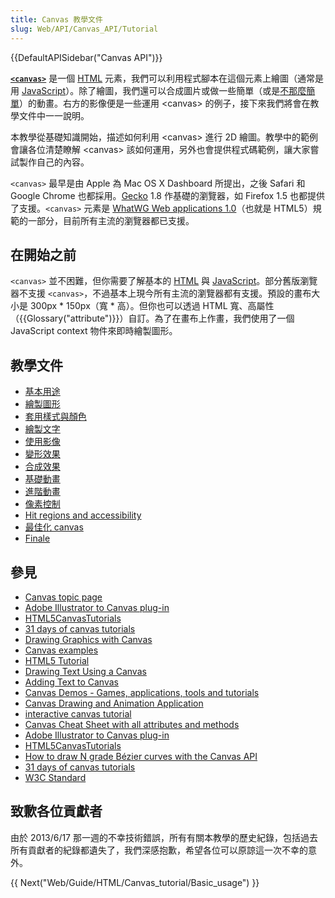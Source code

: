 ```yaml
---
title: Canvas 教學文件
slug: Web/API/Canvas_API/Tutorial
---
```


{{DefaultAPISidebar("Canvas API")}}

[**`<canvas>`**](/zh-TW/docs/HTML/Canvas) 是一個 [HTML](/zh-TW/docs/HTML) 元素，我們可以利用程式腳本在這個元素上繪圖（通常是用 [JavaScript](/zh-TW/docs/JavaScript)）。除了繪圖，我們還可以合成圖片或做一些簡單（或是[不那麼簡單](/zh-TW/docs/HTML/Canvas/A_Basic_RayCaster)）的動畫。右方的影像便是一些運用 \<canvas> 的例子，接下來我們將會在教學文件中一一說明。

本教學從基礎知識開始，描述如何利用 \<canvas> 進行 2D 繪圖。教學中的範例會讓各位清楚瞭解 \<canvas> 該如何運用，另外也會提供程式碼範例，讓大家嘗試製作自己的內容。

`<canvas>` 最早是由 Apple 為 Mac OS X Dashboard 所提出，之後 Safari 和 Google Chrome 也都採用。[Gecko](/zh-TW/docs/Gecko) 1.8 作基礎的瀏覽器，如 Firefox 1.5 也都提供了支援。`<canvas>` 元素是 [WhatWG Web applications 1.0](http://www.whatwg.org/specs/web-apps/current-work/)（也就是 HTML5）規範的一部分，目前所有主流的瀏覽器都已支援。

## 在開始之前

`<canvas>` 並不困難，但你需要了解基本的 [HTML](/zh-TW/docs/HTML) 與 [JavaScript](/zh-TW/docs/JavaScript)。部分舊版瀏覽器不支援 `<canvas>`，不過基本上現今所有主流的瀏覽器都有支援。預設的畫布大小是 300px \* 150px（寬 \* 高）。但你也可以透過 HTML 寬、高屬性（{{Glossary("attribute")}}）自訂。為了在畫布上作畫，我們使用了一個 JavaScript context 物件來即時繪製圖形。

## 教學文件

- [基本用途](/zh-TW/docs/Web/Guide/HTML/Canvas_tutorial/Basic_usage)
- [繪製圖形](/zh-TW/docs/Web/Guide/HTML/Canvas_tutorial/Drawing_shapes)
- [套用樣式與顏色](/zh-TW/docs/Web/Guide/HTML/Canvas_tutorial/Applying_styles_and_colors)
- [繪製文字](/zh-TW/docs/Web/API/Canvas_API/Tutorial/Drawing_text)
- [使用影像](/zh-TW/docs/Web/Guide/HTML/Canvas_tutorial/Using_images)
- [變形效果](/zh-TW/docs/Web/Guide/HTML/Canvas_tutorial/Transformations)
- [合成效果](/zh-TW/docs/Web/Guide/HTML/Canvas_tutorial/Compositing)
- [基礎動畫](/zh-TW/docs/Web/Guide/HTML/Canvas_tutorial/Basic_animations)
- [進階動畫](/zh-TW/docs/Web/API/Canvas_API/Tutorial/Advanced_animations)
- [像素控制](/zh-TW/docs/Web/API/Canvas_API/Tutorial/Pixel_manipulation_with_canvas)
- [Hit regions and accessibility](/zh-TW/docs/Web/API/Canvas_API/Tutorial/Hit_regions_and_accessibility)
- [最佳化 canvas](/zh-TW/docs/Web/Guide/HTML/Canvas_tutorial/Optimizing_canvas)
- [Finale](/zh-TW/docs/Web/API/Canvas_API/Tutorial/Finale)

## 參見

- [Canvas topic page](/zh-TW/docs/HTML/Canvas)
- [Adobe Illustrator to Canvas plug-in](http://visitmix.com/labs/ai2canvas/)
- [HTML5CanvasTutorials](http://www.html5canvastutorials.com/)
- [31 days of canvas tutorials](http://creativejs.com/2011/08/31-days-of-canvas-tutorials/)
- [Drawing Graphics with Canvas](/zh-TW/docs/HTML/Canvas/Drawing_Graphics_with_Canvas)
- [Canvas examples](/zh-TW/docs/tag/Canvas_examples)
- [HTML5 Tutorial](http://html5tutorial.com)
- [Drawing Text Using a Canvas](/zh-TW/docs/Drawing_text_using_a_canvas)
- [Adding Text to Canvas](http://developer.apple.com/library/safari/#documentation/AudioVideo/Conceptual/HTML-canvas-guide/AddingText/AddingText.html#//apple_ref/doc/uid/TP40010542-CH6-SW4)
- [Canvas Demos - Games, applications, tools and tutorials](http://www.canvasdemos.com/)
- [Canvas Drawing and Animation Application](http://canvimation.github.com/)
- [interactive canvas tutorial](http://billmill.org/static/canvastutorial/)
- [Canvas Cheat Sheet with all attributes and methods](http://blog.nihilogic.dk/2009/02/html5-canvas-cheat-sheet.html)
- [Adobe Illustrator to Canvas plug-in](http://visitmix.com/labs/ai2canvas/)
- [HTML5CanvasTutorials](http://www.html5canvastutorials.com/)
- [How to draw N grade Bézier curves with the Canvas API](http://html5tutorial.com/how-to-draw-n-grade-bezier-curve-with-canvas-api)
- [31 days of canvas tutorials](http://creativejs.com/2011/08/31-days-of-canvas-tutorials/)
- [W3C Standard](http://www.w3.org/TR/2dcontext/)

## 致歉各位貢獻者

由於 2013/6/17 那一週的不幸技術錯誤，所有有關本教學的歷史紀錄，包括過去所有貢獻者的紀錄都遺失了，我們深感抱歉，希望各位可以原諒這一次不幸的意外。

{{ Next("Web/Guide/HTML/Canvas_tutorial/Basic_usage") }}
